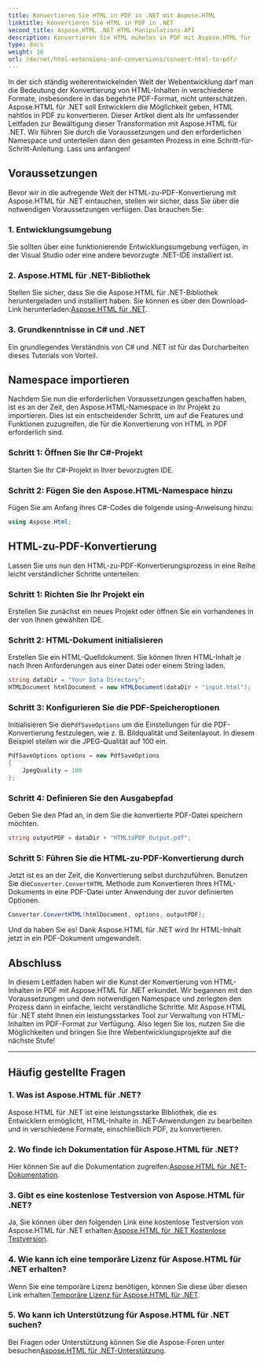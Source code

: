 ```yaml
---
title: Konvertieren Sie HTML in PDF in .NET mit Aspose.HTML
linktitle: Konvertieren Sie HTML in PDF in .NET
second_title: Aspose.HTML .NET HTML-Manipulations-API
description: Konvertieren Sie HTML mühelos in PDF mit Aspose.HTML für .NET. Folgen Sie unserer Schritt-für-Schritt-Anleitung und nutzen Sie die Leistungsfähigkeit der HTML-zu-PDF-Konvertierung.
type: docs
weight: 10
url: /de/net/html-extensions-and-conversions/convert-html-to-pdf/
---
```


In der sich ständig weiterentwickelnden Welt der Webentwicklung darf man die Bedeutung der Konvertierung von HTML-Inhalten in verschiedene Formate, insbesondere in das begehrte PDF-Format, nicht unterschätzen. Aspose.HTML für .NET soll Entwicklern die Möglichkeit geben, HTML nahtlos in PDF zu konvertieren. Dieser Artikel dient als Ihr umfassender Leitfaden zur Bewältigung dieser Transformation mit Aspose.HTML für .NET. Wir führen Sie durch die Voraussetzungen und den erforderlichen Namespace und unterteilen dann den gesamten Prozess in eine Schritt-für-Schritt-Anleitung. Lass uns anfangen!

## Voraussetzungen

Bevor wir in die aufregende Welt der HTML-zu-PDF-Konvertierung mit Aspose.HTML für .NET eintauchen, stellen wir sicher, dass Sie über die notwendigen Voraussetzungen verfügen. Das brauchen Sie:

### 1. Entwicklungsumgebung

Sie sollten über eine funktionierende Entwicklungsumgebung verfügen, in der Visual Studio oder eine andere bevorzugte .NET-IDE installiert ist.

### 2. Aspose.HTML für .NET-Bibliothek

Stellen Sie sicher, dass Sie die Aspose.HTML für .NET-Bibliothek heruntergeladen und installiert haben. Sie können es über den Download-Link herunterladen:[Aspose.HTML für .NET](https://releases.aspose.com/html/net/).

### 3. Grundkenntnisse in C# und .NET

Ein grundlegendes Verständnis von C# und .NET ist für das Durcharbeiten dieses Tutorials von Vorteil.

## Namespace importieren

Nachdem Sie nun die erforderlichen Voraussetzungen geschaffen haben, ist es an der Zeit, den Aspose.HTML-Namespace in Ihr Projekt zu importieren. Dies ist ein entscheidender Schritt, um auf die Features und Funktionen zuzugreifen, die für die Konvertierung von HTML in PDF erforderlich sind.

### Schritt 1: Öffnen Sie Ihr C#-Projekt

Starten Sie Ihr C#-Projekt in Ihrer bevorzugten IDE.

### Schritt 2: Fügen Sie den Aspose.HTML-Namespace hinzu

Fügen Sie am Anfang Ihres C#-Codes die folgende using-Anweisung hinzu:

```csharp
using Aspose.Html;
```

## HTML-zu-PDF-Konvertierung

Lassen Sie uns nun den HTML-zu-PDF-Konvertierungsprozess in eine Reihe leicht verständlicher Schritte unterteilen:

### Schritt 1: Richten Sie Ihr Projekt ein

Erstellen Sie zunächst ein neues Projekt oder öffnen Sie ein vorhandenes in der von Ihnen gewählten IDE.

### Schritt 2: HTML-Dokument initialisieren

Erstellen Sie ein HTML-Quelldokument. Sie können Ihren HTML-Inhalt je nach Ihren Anforderungen aus einer Datei oder einem String laden.

```csharp
string dataDir = "Your Data Directory";
HTMLDocument htmlDocument = new HTMLDocument(dataDir + "input.html");
```

### Schritt 3: Konfigurieren Sie die PDF-Speicheroptionen

 Initialisieren Sie die`PdfSaveOptions` um die Einstellungen für die PDF-Konvertierung festzulegen, wie z. B. Bildqualität und Seitenlayout. In diesem Beispiel stellen wir die JPEG-Qualität auf 100 ein.

```csharp
PdfSaveOptions options = new PdfSaveOptions
{
    JpegQuality = 100
};
```

### Schritt 4: Definieren Sie den Ausgabepfad

Geben Sie den Pfad an, in dem Sie die konvertierte PDF-Datei speichern möchten.

```csharp
string outputPDF = dataDir + "HTMLtoPDF_Output.pdf";
```

### Schritt 5: Führen Sie die HTML-zu-PDF-Konvertierung durch

 Jetzt ist es an der Zeit, die Konvertierung selbst durchzuführen. Benutzen Sie die`Converter.ConvertHTML` Methode zum Konvertieren Ihres HTML-Dokuments in eine PDF-Datei unter Anwendung der zuvor definierten Optionen.

```csharp
Converter.ConvertHTML(htmlDocument, options, outputPDF);
```

Und da haben Sie es! Dank Aspose.HTML für .NET wird Ihr HTML-Inhalt jetzt in ein PDF-Dokument umgewandelt.

## Abschluss

In diesem Leitfaden haben wir die Kunst der Konvertierung von HTML-Inhalten in PDF mit Aspose.HTML für .NET erkundet. Wir begannen mit den Voraussetzungen und dem notwendigen Namespace und zerlegten den Prozess dann in einfache, leicht verständliche Schritte. Mit Aspose.HTML für .NET steht Ihnen ein leistungsstarkes Tool zur Verwaltung von HTML-Inhalten im PDF-Format zur Verfügung. Also legen Sie los, nutzen Sie die Möglichkeiten und bringen Sie Ihre Webentwicklungsprojekte auf die nächste Stufe!

---

## Häufig gestellte Fragen

### 1. Was ist Aspose.HTML für .NET?

Aspose.HTML für .NET ist eine leistungsstarke Bibliothek, die es Entwicklern ermöglicht, HTML-Inhalte in .NET-Anwendungen zu bearbeiten und in verschiedene Formate, einschließlich PDF, zu konvertieren.

### 2. Wo finde ich Dokumentation für Aspose.HTML für .NET?

 Hier können Sie auf die Dokumentation zugreifen:[Aspose.HTML für .NET-Dokumentation](https://reference.aspose.com/html/net/).

### 3. Gibt es eine kostenlose Testversion von Aspose.HTML für .NET?

 Ja, Sie können über den folgenden Link eine kostenlose Testversion von Aspose.HTML für .NET erhalten:[Aspose.HTML für .NET Kostenlose Testversion](https://releases.aspose.com/).

### 4. Wie kann ich eine temporäre Lizenz für Aspose.HTML für .NET erhalten?

Wenn Sie eine temporäre Lizenz benötigen, können Sie diese über diesen Link erhalten:[Temporäre Lizenz für Aspose.HTML für .NET](https://purchase.aspose.com/temporary-license/).

### 5. Wo kann ich Unterstützung für Aspose.HTML für .NET suchen?

 Bei Fragen oder Unterstützung können Sie die Aspose-Foren unter besuchen[Aspose.HTML für .NET-Unterstützung](https://forum.aspose.com/).